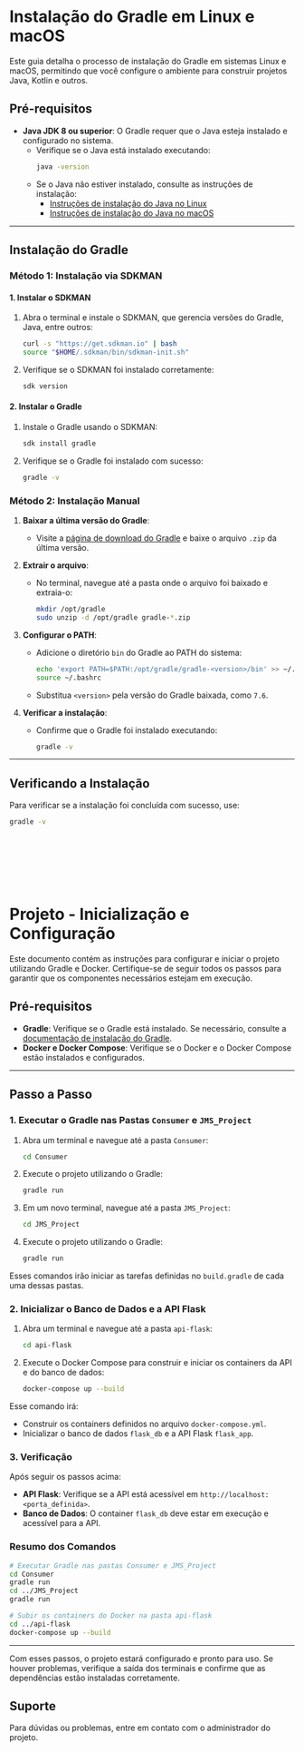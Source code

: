 # Instalação do Gradle em Linux e macOS

Este guia detalha o processo de instalação do Gradle em sistemas Linux e macOS, permitindo que você configure o ambiente para construir projetos Java, Kotlin e outros.

## Pré-requisitos

- **Java JDK 8 ou superior**: O Gradle requer que o Java esteja instalado e configurado no sistema.
  - Verifique se o Java está instalado executando:
    ```bash
    java -version
    ```
  - Se o Java não estiver instalado, consulte as instruções de instalação:
    - [Instruções de instalação do Java no Linux](https://docs.oracle.com/javase/8/docs/technotes/guides/install/linux_jdk.html)
    - [Instruções de instalação do Java no macOS](https://docs.oracle.com/javase/8/docs/technotes/guides/install/mac_jdk.html)

---

## Instalação do Gradle

### Método 1: Instalação via SDKMAN

#### 1. Instalar o SDKMAN

1. Abra o terminal e instale o SDKMAN, que gerencia versões do Gradle, Java, entre outros:
    ```bash
    curl -s "https://get.sdkman.io" | bash
    source "$HOME/.sdkman/bin/sdkman-init.sh"
    ```
2. Verifique se o SDKMAN foi instalado corretamente:
    ```bash
    sdk version
    ```

#### 2. Instalar o Gradle

1. Instale o Gradle usando o SDKMAN:
    ```bash
    sdk install gradle
    ```
2. Verifique se o Gradle foi instalado com sucesso:
    ```bash
    gradle -v
    ```

### Método 2: Instalação Manual

1. **Baixar a última versão do Gradle**:
   - Visite a [página de download do Gradle](https://gradle.org/releases/) e baixe o arquivo `.zip` da última versão.

2. **Extrair o arquivo**:
   - No terminal, navegue até a pasta onde o arquivo foi baixado e extraia-o:
     ```bash
     mkdir /opt/gradle
     sudo unzip -d /opt/gradle gradle-*.zip
     ```

3. **Configurar o PATH**:
   - Adicione o diretório `bin` do Gradle ao PATH do sistema:
     ```bash
     echo 'export PATH=$PATH:/opt/gradle/gradle-<version>/bin' >> ~/.bashrc
     source ~/.bashrc
     ```
   - Substitua `<version>` pela versão do Gradle baixada, como `7.6`.

4. **Verificar a instalação**:
   - Confirme que o Gradle foi instalado executando:
     ```bash
     gradle -v
     ```

---

## Verificando a Instalação

Para verificar se a instalação foi concluída com sucesso, use:
```bash
gradle -v
```

<br><br><br><br><br>

# Projeto - Inicialização e Configuração

Este documento contém as instruções para configurar e iniciar o projeto utilizando Gradle e Docker. Certifique-se de seguir todos os passos para garantir que os componentes necessários estejam em execução.

## Pré-requisitos

- **Gradle**: Verifique se o Gradle está instalado. Se necessário, consulte a [documentação de instalação do Gradle](https://gradle.org/install/).
- **Docker e Docker Compose**: Verifique se o Docker e o Docker Compose estão instalados e configurados.

---

## Passo a Passo

### 1. Executar o Gradle nas Pastas `Consumer` e `JMS_Project`

1. Abra um terminal e navegue até a pasta `Consumer`:
   ```bash
   cd Consumer
   ```
2. Execute o projeto utilizando o Gradle:
   ```bash
   gradle run
   ```
3. Em um novo terminal, navegue até a pasta `JMS_Project`:
   ```bash
   cd JMS_Project
   ```
4. Execute o projeto utilizando o Gradle:
   ```bash
   gradle run
   ```

Esses comandos irão iniciar as tarefas definidas no `build.gradle` de cada uma dessas pastas.

### 2. Inicializar o Banco de Dados e a API Flask

1. Abra um terminal e navegue até a pasta `api-flask`:
   ```bash
   cd api-flask
   ```
2. Execute o Docker Compose para construir e iniciar os containers da API e do banco de dados:
   ```bash
   docker-compose up --build
   ```

Esse comando irá:
   - Construir os containers definidos no arquivo `docker-compose.yml`.
   - Inicializar o banco de dados `flask_db` e a API Flask `flask_app`.

### 3. Verificação

Após seguir os passos acima:
- **API Flask**: Verifique se a API está acessível em `http://localhost:<porta_definida>`.
- **Banco de Dados**: O container `flask_db` deve estar em execução e acessível para a API.

### Resumo dos Comandos

```bash
# Executar Gradle nas pastas Consumer e JMS_Project
cd Consumer
gradle run
cd ../JMS_Project
gradle run

# Subir os containers do Docker na pasta api-flask
cd ../api-flask
docker-compose up --build
```

---

Com esses passos, o projeto estará configurado e pronto para uso. Se houver problemas, verifique a saída dos terminais e confirme que as dependências estão instaladas corretamente.

## Suporte

Para dúvidas ou problemas, entre em contato com o administrador do projeto.
